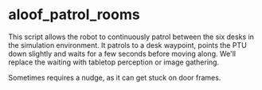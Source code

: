 # aloof_patrol_rooms

This script allows the robot to continuously patrol between the six desks in the simulation environment. It patrols to a desk waypoint, points the PTU down slightly and waits for a few seconds before moving along. We'll replace the waiting with tabletop perception or image gathering.

Sometimes requires a nudge, as it can get stuck on door frames.
